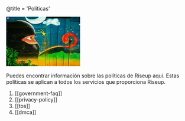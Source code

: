 @title = 'Políticas'

![policy](page15-1005-full_medium.jpg)

Puedes encontrar información sobre las políticas de Riseup aquí. Estas políticas se aplican a todos los servicios que proporciona Riseup.

1. [[government-faq]]
1. [[privacy-policy]]
1. [[tos]]
1. [[dmca]]
